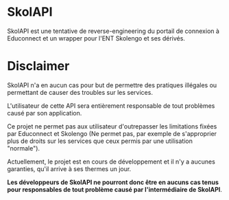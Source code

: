 # SkolAPI

SkolAPI est une tentative de reverse-engineering du portail de connexion à Educonnect et un wrapper pour l'ENT Skolengo et ses dérivés.

# Disclaimer

SkolAPI n'a en aucun cas pour but de permettre des pratiques illégales ou permettant de causer des troubles sur les services.

L'utilisateur de cette API sera entièrement responsable de tout problèmes causé par son application.

Ce projet ne permet pas aux utilisateur d'outrepasser les limitations fixées par Educonnect et Skolengo (Ne permet pas, par exemple de s'approprier plus de droits sur les services que ceux permis par une utilisation "normale").

Actuellement, le projet est en cours de développement et il n'y a aucunes garanties, qu'il arrive à ses thermes un jour.

**Les développeurs de SkolAPI ne pourront donc être en aucuns cas tenus pour responsables de tout problème causé par l'intermédiaire de SkolAPI**.